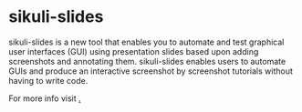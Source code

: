 sikuli-slides
=============
sikuli-slides is a new tool that enables you to automate and test graphical user interfaces (GUI) using presentation slides based upon adding screenshots and annotating them. sikuli-slides enables users to automate GUIs and produce an interactive screenshot by screenshot tutorials without having to write code.

For more info visit <a href="http://code.google.com/p/sikuli-api"/>.
